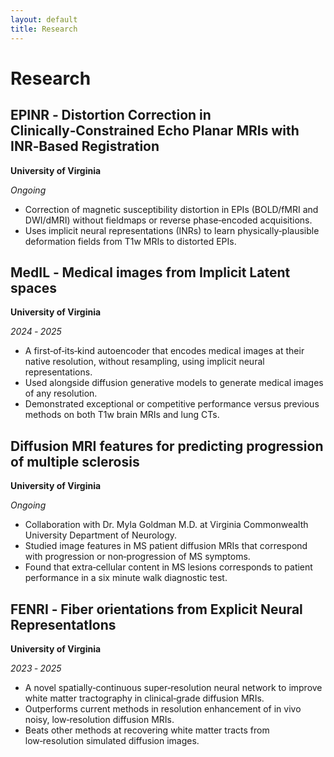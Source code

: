 ```yaml
---
layout: default
title: Research
---
```


# Research

## EPINR ‑ Distortion Correction in Clinically‑Constrained Echo Planar MRIs with INR‑Based Registration 
**University of Virginia**

_Ongoing_

- Correction of magnetic susceptibility distortion in EPIs (BOLD/fMRI and DWI/dMRI) without fieldmaps or reverse phase‑encoded acquisitions.
- Uses implicit neural representations (INRs) to learn physically‑plausible deformation fields from T1w MRIs to distorted EPIs.

## MedIL ‑ Medical images from Implicit Latent spaces

**University of Virginia**

_2024 ‑ 2025_
- A first‑of‑its‑kind autoencoder that encodes medical images at their native resolution, without resampling, using implicit neural representations.
- Used alongside diffusion generative models to generate medical images of any resolution.
- Demonstrated exceptional or competitive performance versus previous methods on both T1w brain MRIs and lung CTs.

## Diffusion MRI features for predicting progression of multiple sclerosis 

**University of Virginia**

_Ongoing_
- Collaboration with Dr. Myla Goldman M.D. at Virginia Commonwealth University Department of Neurology.
- Studied image features in MS patient diffusion MRIs that correspond with progression or non‑progression of MS symptoms.
- Found that extra‑cellular content in MS lesions corresponds to patient performance in a six minute walk diagnostic test.

## FENRI ‑ Fiber orientations from Explicit Neural RepresentatIons 

**University of Virginia**

_2023 ‑ 2025_
- A novel spatially‑continuous super‑resolution neural network to improve white matter tractography in clinical‑grade diffusion MRIs.
- Outperforms current methods in resolution enhancement of in vivo noisy, low‑resolution diffusion MRIs.
- Beats other methods at recovering white matter tracts from low‑resolution simulated diffusion images.